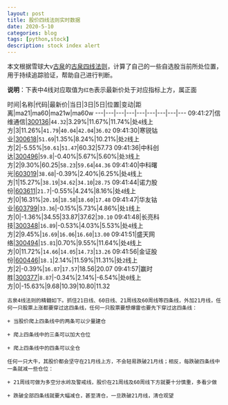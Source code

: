 ```yaml
---
layout: post
title: 股价四线法则实时数据
date: 2020-5-10
categories: blog
tags: [python,stock]
description: stock index alert
---
```



本文根据雪球大v[古泉](https://xueqiu.com/u/7148646888)的[古泉四线法则](https://xueqiu.com/7148646888/130498192)，计算了自己的一些自选股当前所处位置，用于持续追踪验证，帮助自己进行判断。

**说明**：下表中4线对应取值为`红色`表示最新价处于对应指标上方，属正面

时间|名称|代码|最新价|当日|3日|5日|位置|变动|距离|ma21|ma60|ma21w|ma60w
---|---|---|---|---|---|---|---|---
09:41:27|信维通信|[300136](https://xueqiu.com/S/SZ300136)|`44.32`|3.29%|11.67%|11.74%|处`4`线上方|3|11.26%|`41.79`|`40.04`|`42.04`|`36.02`
09:41:30|寒锐钴业|[300618](https://xueqiu.com/S/SZ300618)|`51.69`|1.35%|8.24%|10.21%|处`2`线上方|2|-5.55%|`50.61`|`51.47`|60.32|57.73
09:41:36|中科创达|[300496](https://xueqiu.com/S/SZ300496)|`59.8`|-0.40%|5.67%|5.60%|处`3`线上方|2|9.30%|60.25|`58.23`|`59.64`|`44.36`
09:41:40|中科曙光|[603019](https://xueqiu.com/S/SH603019)|`38.68`|-0.39%|2.40%|6.25%|处`4`线上方|1|15.27%|`38.19`|`34.62`|`34.10`|`28.75`
09:41:44|诺力股份|[603611](https://xueqiu.com/S/SH603611)|`21.7`|-0.55%|4.24%|8.16%|处`4`线上方|0|16.31%|`20.16`|`18.58`|`18.60`|`17.48`
09:41:47|华友钴业|[603799](https://xueqiu.com/S/SH603799)|`33.36`|-0.15%|5.73%|4.86%|处`1`线上方|0|-1.36%|34.55|33.87|37.62|`30.10`
09:41:48|长亮科技|[300348](https://xueqiu.com/S/SZ300348)|`16.89`|-0.53%|4.03%|5.53%|处`4`线上方|2|9.45%|`16.69`|`16.06`|`16.60`|`13.00`
09:41:51|盛天网络|[300494](https://xueqiu.com/S/SZ300494)|`15.81`|0.70%|9.55%|11.64%|处`4`线上方|0|11.72%|`14.66`|`14.05`|`14.73`|`13.26`
09:41:56|金证股份|[600446](https://xueqiu.com/S/SH600446)|`18.1`|2.14%|11.59%|11.31%|处`2`线上方|2|-0.39%|`16.87`|`17.57`|18.56|20.07
09:41:57|赢时胜|[300377](https://xueqiu.com/S/SZ300377)|`8.87`|-0.34%|2.14%|-6.54%|处`0`线上方|0|-15.63%|9.68|10.39|10.80|11.32

```
古泉4线法则的精髓如下。抓住21日线、60日线、21周线及60周线等四条线，外加21月线，任何一只股票上涨都要穿过这四条线，任何一只股票要想爆雷也要先下穿过这四条线：

+ 当股价爬上四条线中的两条可以少量建仓

+ 爬上四条线中的三条可以加大仓位

+ 爬上四条线中的四条可以全仓

任何一只大牛，其股价都会坚守在21月线上方，不会轻易跌破21月线；相反，每跌破四条线中一条就减一些仓位：

+ 21周线可做为多空分水岭及警戒线，股价在21周线及60周线下方就要十分慎重，多看少做

+ 跌破全部四条线就要大幅减仓，甚至清仓，一旦跌破21月线，清仓观望
```